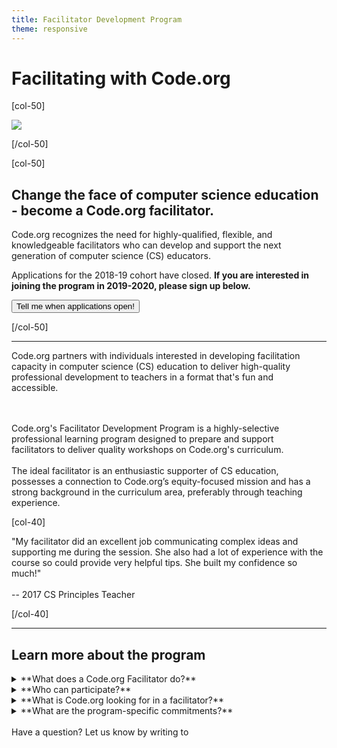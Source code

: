 ```yaml
---
title: Facilitator Development Program
theme: responsive
---
```


# Facilitating with Code.org

[col-50]

<img src="/images/fit-450/facilitators.png">

[/col-50]

[col-50]

## Change the face of computer science education - become a Code.org facilitator.

Code.org recognizes the need for highly-qualified, flexible, and knowledgeable facilitators who can develop and support the next generation of computer science (CS) educators. 

Applications for the 2018-19 cohort have closed. **If you are interested in joining the program in 2019-2020, please sign up below.**

[<button>Tell me when applications open!</button>](https://goo.gl/forms/IPyERiuLCRG6jF0G3)

[/col-50]

<div style="clear: both;"></div>

<hr/>

<link href="/css/educate.css" rel="stylesheet">

<div class="col-60", style="padding-right:20px;">

Code.org partners with individuals interested in developing facilitation capacity in computer science (CS) education to deliver high-quality professional development to teachers in a format that's fun and accessible.

<br>
<br>
Code.org's Facilitator Development Program is a highly-selective professional learning program designed to prepare and support facilitators to deliver quality workshops on Code.org's curriculum. 

<br>
<br>
The ideal facilitator is an enthusiastic supporter of CS education, possesses a connection to Code.org’s equity-focused mission and has a strong background in the curriculum area, preferably through teaching experience.

</div>

[col-40]

<div class="educate-callout-box">
"My facilitator did an excellent job communicating complex ideas and supporting me during the session. She also had a lot of experience with the course so could provide very helpful tips. She built my confidence so much!"
<br>
<br>
-- 2017 CS Principles Teacher
<br>
</div>

[/col-40]

<div style="clear:both"></div>

<hr/>

## Learn more about the program

<details>
 <summary>**What does a Code.org Facilitator do?**</summary>
  <p>

  * Join a nationwide community of leaders and facilitators in the CS education space
  * Participate in in-person and online facilitator development
  * Collaborate with your local Code.org Regional Partner to deliver professional development to teachers on Code.org's courses, with on-going support from Code.org and the facilitator community
  * Partner with Code.org to shape the future of professional learning for thousands of new CS educators across the US and beyond
</p>
</details>

<details>
 <summary>**Who can participate?**</summary>
  <p>
  
The Facilitator Development Program application is open to anyone who is interested in developing leadership and facilitation capacity in the CS education space. Preference will be given to applicants who meet or exceed our desired qualifications below, and priority will be given to applicants who live in a region where Code.org has a [Regional Partner](/educate/regional-partner/partners) or in areas where we are considering future partnerships.
</p>
</details>

<details>
 <summary>**What is Code.org looking for in a facilitator?**</summary>
  <p>
  <br>
In order to be selected for this program, potential Code.org facilitators must demonstrate the following qualifications:

**CS Champion**
 
  * Enthusiastic supporter of K-12 CS education and strong connection to an equity-focused mission

**Equity-Focused**

  * Committed to supporting access to quality CS education for all students
  * Believes all teachers can teach CS

**Growth-Minded**

  * Strong desire to develop as a facilitator and leader within the CS education community
  * Willingness to give and receive feedback in a collaborative working environment

**Classroom Experience and Knowledgeable about Content**

  * Prior or current teaching experience
  * Strong background in curriculum focus area, preferably through past teaching experience with specific course
  * High level of comfort with technology, including virtual meeting tools and experience with Google suite

**Engaging Leader**

  * High level of emotional intelligence and empathy for learners at varying ability levels
  * Ability to "think on your feet" and make decisions that are in the best interest of the audience while maintaining fidelity to the program
  * Motivated self-starter

**Additional Qualities (_preferred_)**

  * Demonstrated ability to effectively engage and co-lead learning experiences for adults
  * Experience in planning, leading, and assessing the effectiveness of K-12 teacher professional development
  * Prior experience as a Code.org facilitator
</p>
</details>

<details>
 <summary>**What are the program-specific commitments?**</summary>
  <p>
  
The <a href="https://docs.google.com/document/d/1aX-KH-t6tgjGk2WyvJ7ik7alH4kFTlZ0s1DsrCRBq6U/edit?usp=sharing", target="_blank">2018-19 Code.org Facilitator Development Program Overview</a> contains additional details about program benefits, qualifications, and commitments by curriculum focus area.
</p>
</details>

<br>
Have a question? Let us know by writing to <facilitators@code.org>


<!--

<div class="col-50" style="padding-right: 20px;">

<img src="/images/fit-450/facilitator_laura.jpg">

</div>

<div class="col-50" style="padding-right: 20px;">

<img src="/images/fit-450/facilitator_kevin.jpg">

</div>

<div style="clear: both;"></div>

**Applications for the Code.org Facilitator Development Program will be available starting in early November, 2017.** The application will close in December, 2017. 

If you would like to be contacted for the 2018-2019 application cycle please fill out [this interest form](https://goo.gl/forms/5r7Ft8PwkJ45fFmt1). 

In the meantime, please check out the <a href="https://docs.google.com/document/d/1aX-KH-t6tgjGk2WyvJ7ik7alH4kFTlZ0s1DsrCRBq6U/edit?usp=sharing", target="_blank">2018-19 Code.org Facilitator Development Program overview</a> and be sure to visit our curriculum pages for additional information on our three courses.

- [CS Fundamentals (Grades K to 5)](/educate/curriculum/elementary-school)
- [CS Discoveries (Grades 6 to 10)](/educate/curriculum/middle-school)
- [CS Principles (Grades 9 to 12)](/educate/curriculum/high-school)
-->
